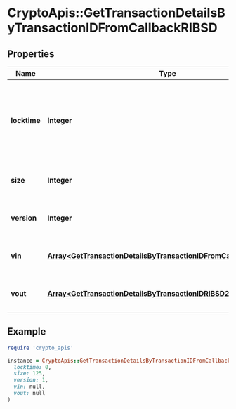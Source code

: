 # CryptoApis::GetTransactionDetailsByTransactionIDFromCallbackRIBSD

## Properties

| Name | Type | Description | Notes |
| ---- | ---- | ----------- | ----- |
| **locktime** | **Integer** | Represents the time at which a particular transaction can be added to the blockchain. |  |
| **size** | **Integer** | Represents the total size of this transaction. |  |
| **version** | **Integer** | Represents transaction version number. |  |
| **vin** | [**Array&lt;GetTransactionDetailsByTransactionIDFromCallbackRIBSDVin&gt;**](GetTransactionDetailsByTransactionIDFromCallbackRIBSDVin.md) | Represents the transaction inputs. |  |
| **vout** | [**Array&lt;GetTransactionDetailsByTransactionIDRIBSD2Vout&gt;**](GetTransactionDetailsByTransactionIDRIBSD2Vout.md) | Represents the transaction outputs. |  |

## Example

```ruby
require 'crypto_apis'

instance = CryptoApis::GetTransactionDetailsByTransactionIDFromCallbackRIBSD.new(
  locktime: 0,
  size: 125,
  version: 1,
  vin: null,
  vout: null
)
```

